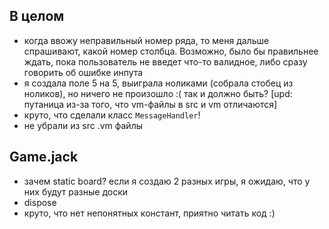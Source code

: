 ## В целом  
- когда ввожу неправильный номер ряда, то меня дальше спрашивают, какой номер столбца. Возможно, было бы правильнее ждать, пока пользователь не введет что-то валидное, либо сразу говорить об ошибке инпута  
- я создала поле 5 на 5, выиграла ноликами (собрала стобец из ноликов), но ничего не произошло :( так и должно быть?  [upd: путаница из-за того, что vm-файлы в src и vm отличаются]  
- круто, что сделали класс `MessageHandler`!  
- не убрали из src .vm файлы  

## Game.jack  
- зачем static board? если я создаю 2 разных игры, я ожидаю, что у них будут разные доски  
- dispose  
- круто, что нет непонятных констант, приятно читать код :)  
